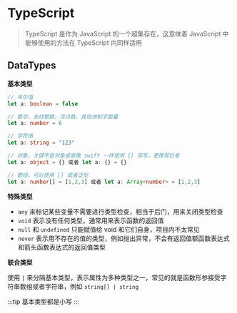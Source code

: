 # TypeScript

> TypeScript 是作为 JavaScript 的一个超集存在，这意味着 JavaScript 中能够使用的方法在 TypeScript 内同样适用

## DataTypes

**基本类型**

```typescript
// 布尔值
let a: boolean = false

// 数字，支持整数，浮点数，其他进制字面量
let a: number = 6

// 字符串 
let a: string = "123"

// 对象，关键字是对象或者像 swift 一样使用 {} 简写，更推荐后者
let a: object = {} 或者 let a: {} = {}

// 数组，可以使用 [] 或者泛型
let a: number[] = [1,2,3] 或者 let a: Array<number> = [1,2,3]
```


**特殊类型**

- `any` 来标记某些变量不需要进行类型检查，相当于后门，用来关闭类型检查
- `void` 表示没有任何类型，通常用来表示函数的返回值
- `null` 和 `undefined` 只能赋值给 void 和它们自身，项目内不太常见
- `never` 表示用不存在的值的类型，例如抛出异常，不会有返回值额函数表达式和箭头函数表达式的返回值类型


**联合类型**

使用 `|` 来分隔基本类型，表示属性为多种类型之一，常见的就是函数形参接受字符串数组或者字符串，例如 `string[] | string`

:::tip
基本类型都是小写
:::